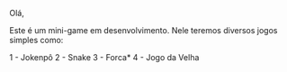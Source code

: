 Olá,

Este é um mini-game em desenvolvimento. Nele teremos diversos jogos simples como:

1 - Jokenpô
2 - Snake
3 - Forca*
4 - Jogo da Velha
